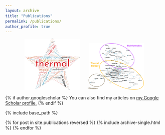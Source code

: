 ```yaml
---
layout: archive
title: "Publications"
permalink: /publications/
author_profile: true
---
```


<center>
	<a title="Word cloud of abstracts from all papers listed below."><img src="../images/publications/wordcloud.png" width="35%" height="35%"></a>
	&nbsp;&nbsp;&nbsp;&nbsp;&nbsp;
	<a title="Network of semantically related terms from paper abstracts."><img src="../images/publications/word_network.png" width="35%" height="35%"></a>
</center>

{% if author.googlescholar %}
  You can also find my articles on <u><a href="{{author.googlescholar}}">my Google Scholar profile</a>.</u>
{% endif %}

{% include base_path %}

{% for post in site.publications reversed %}
  {% include archive-single.html %}
{% endfor %}
